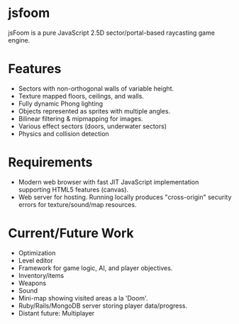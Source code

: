 jsfoom
======

jsFoom is a pure JavaScript 2.5D sector/portal-based raycasting game engine.

# Features

* Sectors with non-orthogonal walls of variable height.
* Texture mapped floors, ceilings, and walls.
* Fully dynamic Phong lighting
* Objects represented as sprites with multiple angles.
* Bilinear filtering & mipmapping for images.
* Various effect sectors (doors, underwater sectors)
* Physics and collision detection

# Requirements

* Modern web browser with fast JIT JavaScript implementation supporting HTML5 features (canvas).
* Web server for hosting. Running locally produces "cross-origin" security errors for texture/sound/map resources.

# Current/Future Work

* Optimization
* Level editor
* Framework for game logic, AI, and player objectives.
* Inventory/items
* Weapons
* Sound
* Mini-map showing visited areas a la 'Doom'.
* Ruby/Rails/MongoDB server storing player data/progress.
* Distant future: Multiplayer
